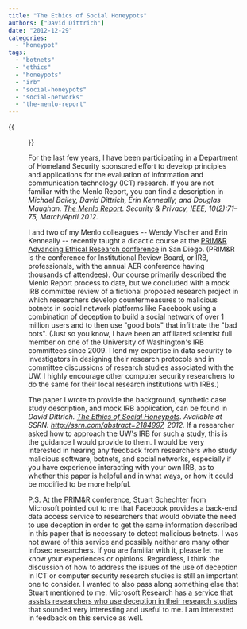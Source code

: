 ```yaml
---
title: "The Ethics of Social Honeypots"
authors: ["David Dittrich"]
date: "2012-12-29"
categories: 
  - "honeypot"
tags: 
  - "botnets"
  - "ethics"
  - "honeypots"
  - "irb"
  - "social-honeypots"
  - "social-networks"
  - "the-menlo-report"
---
```

{{<figure src="images/banner.png" alt="Banner" width="50%">}}

For the last few years, I have been participating in a Department of Homeland Security sponsored effort to develop principles and applications for the evaluation of information and communication technology (ICT) research. If you are not familiar with the Menlo Report, you can find a description in _Michael Bailey, David Dittrich, Erin Kenneally, and Douglas Maughan. [The Menlo Report](http://staff.washington.edu/dittrich/papers/menlo_report/menlo_report.pdf). Security & Privacy, IEEE, 10(2):71–75, March/April 2012._  
  
I and two of my Menlo colleagues -- Wendy Vischer and Erin Kenneally -- recently taught a didactic course at the [PRIM&R Advancing Ethical Research conference](http://www.primr.org/aer12/) in San Diego. (PRIM&R is the conference for Institutional Review Board, or IRB, professionals, with the annual AER conference having thousands of attendees). Our course primarily described the Menlo Report process to date, but we concluded with a mock IRB committee review of a fictional proposed research project in which researchers develop countermeasures to malicious botnets in social network platforms like Facebook using a combination of deception to build a social network of over 1 million users and to then use "good bots" that infiltrate the "bad bots". (Just so you know, I have been an affiliated scientist full member on one of the University of Washington's IRB committees since 2009. I lend my expertise in data security to investigators in designing their research protocols and in committee discussions of research studies associated with the UW. I highly encourage other computer security researchers to do the same for their local research institutions with IRBs.)  
  
The paper I wrote to provide the background, synthetic case study description, and mock IRB application, can be found in _David Dittrich. [The Ethics of Social Honeypots](http://ssrn.com/abstract=2184997). Available at SSRN: http://ssrn.com/abstract=2184997, 2012._ If a researcher asked how to approach the UW's IRB for such a study, this is the guidance I would provide to them. I would be very interested in hearing any feedback from researchers who study malicious software, botnets, and social networks, especially if you have experience interacting with your own IRB, as to whether this paper is helpful and in what ways, or how it could be modified to be more helpful.  
  
P.S. At the PRIM&R conference, Stuart Schechter from Microsoft pointed out to me that Facebook provides a back-end data access service to researchers that would obviate the need to use deception in order to get the same information described in this paper that is necessary to detect malicious botnets. I was not aware of this service and possibly neither are many other infosec researchers. If you are familiar with it, please let me know your experiences or opinions. Regardless, I think the discussion of how to address the issues of the use of deception in ICT or computer security research studies is still an important one to consider. I wanted to also pass along something else that Stuart mentioned to me. Microsoft Research has [a service that assists researchers who use deception in their research studies](http://crcs.seas.harvard.edu/2012/09/19/monday-october-15-2012-stuart-schechter-microsoft-on-tba/) that sounded very interesting and useful to me. I am interested in feedback on this service as well.
